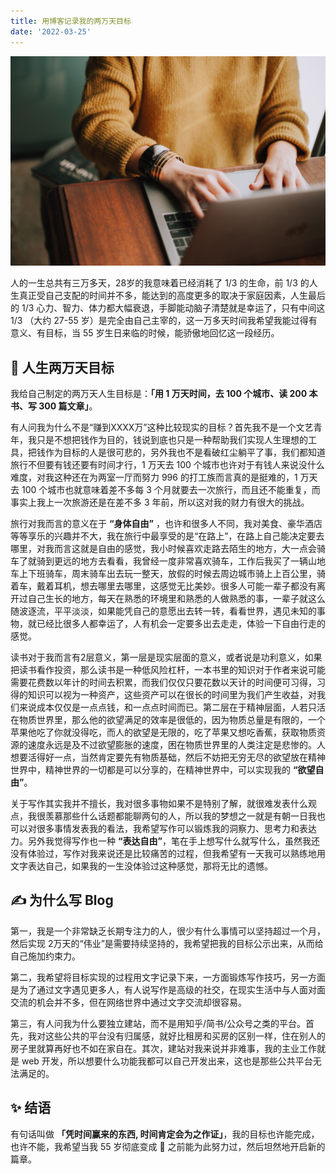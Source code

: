 ```yaml
---
title: 用博客记录我的两万天目标
date: '2022-03-25'
---
```

![头图](./christin-hume-Hcfwew744z4-unsplash.jpg)

人的一生总共有三万多天，28岁的我意味着已经消耗了 1/3 的生命，前 1/3 的人生真正受自己支配的时间并不多，能达到的高度更多的取决于家庭因素，人生最后的 1/3 心力、智力、体力都大幅衰退，手脚能动脑子清楚就是幸运了，只有中间这 1/3 （大约 27-55 岁）是完全由自己主宰的，这一万多天时间我希望我能过得有意义、有目标，当 55 岁生日来临的时候，能骄傲地回忆这一段经历。

## 🌱 人生两万天目标
我给自己制定的两万天人生目标是：**「用 1 万天时间，去 100 个城市、读 200 本书、写 300 篇文章」**。

有人问我为什么不是“赚到XXXX万”这种比较现实的目标？首先我不是一个文艺青年，我只是不想把钱作为目的，钱说到底也只是一种帮助我们实现人生理想的工具，把钱作为目标的人是很可悲的，另外我也不是看破红尘躺平了事，我们都知道旅行不但要有钱还要有时间才行，1 万天去 100 个城市也许对于有钱人来说没什么难度，对我这种还在为两室一厅而努力 996 的打工族而言真的是挺难的，1 万天去 100 个城市也就意味着差不多每 3 个月就要去一次旅行，而且还不能重复，而事实上我上一次旅游还是在差不多 3 年前，所以这对我的财力有很大的挑战。

旅行对我而言的意义在于 **“身体自由”** ，也许和很多人不同，我对美食、豪华酒店等等享乐的兴趣并不大，我在旅行中最享受的是“在路上”，在路上自己能决定要去哪里，对我而言这就是自由的感觉，我小时候喜欢走路去陌生的地方，大一点会骑车了就骑到更远的地方去看看，我曾经一度非常喜欢骑车，工作后我买了一辆山地车上下班骑车，周末骑车出去玩一整天，放假的时候去周边城市骑上上百公里，骑着车，戴着耳机，想去哪里去哪里，这感觉无比美妙。很多人可能一辈子都没有离开过自己生长的地方，每天在熟悉的环境里和熟悉的人做熟悉的事，一辈子就这么随波逐流，平平淡淡，如果能凭自己的意愿出去转一转，看看世界，遇见未知的事物，就已经比很多人都幸运了，人有机会一定要多出去走走，体验一下自由行走的感觉。

读书对于我而言有2层意义，第一层是现实层面的意义，或者说是功利意义，如果把读书看作投资，那么读书是一种低风险杠杆，一本书里的知识对于作者来说可能需要花费数以年计的时间去积累，而我们仅仅只要花数以天计的时间便可习得，习得的知识可以视为一种资产，这些资产可以在很长的时间里为我们产生收益，对我们来说成本仅仅是一点点钱，和一点点时间而已。第二层在于精神层面，人若只活在物质世界里，那么他的欲望满足的效率是很低的，因为物质总量是有限的，一个苹果他吃了你就没得吃，而人的欲望是无限的，吃了苹果又想吃香蕉，获取物质资源的速度永远是及不过欲望膨胀的速度，困在物质世界里的人类注定是悲惨的。人想要活得好一点，当然肯定要先有物质基础，然后不妨把无穷无尽的欲望放在精神世界中，精神世界的一切都是可以分享的，在精神世界中，可以实现我的 **“欲望自由”**。

关于写作其实我并不擅长，我对很多事物如果不是特别了解，就很难发表什么观点，我很羡慕那些什么话题都能聊两句的人，所以我的梦想之一就是有朝一日我也可以对很多事情发表我的看法，我希望写作可以锻炼我的洞察力、思考力和表达力。另外我觉得写作也一种 **“表达自由”**，笔在手上想写什么就写什么，虽然我还没有体验过，写作对我来说还是比较痛苦的过程，但我希望有一天我可以熟练地用文字表达自己，如果我的一生没体验过这种感觉，那将无比的遗憾。

## ✍️ 为什么写 Blog
第一，我是一个非常缺乏长期专注力的人，很少有什么事情可以坚持超过一个月，然后实现 2万天的“伟业”是需要持续坚持的，我希望把我的目标公示出来，从而给自己施加约束力。

第二，我希望将目标实现的过程用文字记录下来，一方面锻炼写作技巧，另一方面是为了通过文字遇见更多人，有人说写作是高级的社交，在现实生活中与人面对面交流的机会并不多，但在网络世界中通过文字交流却很容易。

第三，有人问我为什么要独立建站，而不是用知乎/简书/公众号之类的平台。首先，我对这些公共的平台没有归属感，就好比租房和买房的区别一样，住在别人的房子里就算再好也不如在家自在。其次，建站对我来说并非难事，我的主业工作就是 web 开发，所以想要什么功能我都可以自己开发出来，这也是那些公共平台无法满足的。

## ✨ 结语
有句话叫做 **「凭时间赢来的东西, 时间肯定会为之作证」**，我的目标也许能完成，也许不能，我希望当我 55 岁彻底变成 👴 之前能为此努力过，然后坦然地开启新的篇章。
